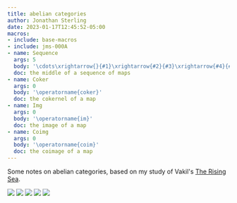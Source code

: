 ```yaml
---
title: abelian categories
author: Jonathan Sterling
date: 2023-01-17T12:45:52-05:00
macros:
- include: base-macros
- include: jms-000A
- name: Sequence
  args: 5
  body: '\cdots\xrightarrow{}{#1}\xrightarrow{#2}{#3}\xrightarrow{#4}{#5}\xrightarrow{}\cdots'
  doc: the middle of a sequence of maps
- name: Coker
  args: 0
  body: '\operatorname{coker}'
  doc: the cokernel of a map
- name: Img
  args: 0
  body: '\operatorname{im}'
  doc: the image of a map
- name: Coimg
  args: 0
  body: '\operatorname{coim}'
  doc: the coimage of a map
---
```


Some notes on abelian categories, based on my study of Vakil's [The Rising Sea](vakil-2022).

![](jms-0002)
![](jms-0005)
![](jms-0006)
![](jms-0004?collapse=true)
![](jms-0007?collapse=true)

